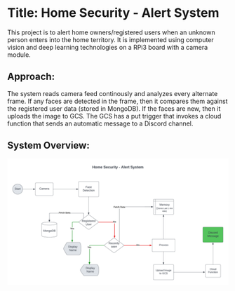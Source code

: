 # Title: Home Security - Alert System

This project is to alert home owners/registered users when an unknown person enters into the home territory. It is implemented using computer vision and deep learning technologies on a RPi3 board with a camera module.

## Approach:
The system reads camera feed continously and analyzes every alternate frame. If any faces are detected in the frame, then it compares them against the registered user data (stored in MongoDB). If the faces are new, then it uploads the image to GCS. The GCS has a put trigger that invokes a cloud function that sends an automatic message to a Discord channel.

## System Overview:
![Screenshot](system_overview.png)


